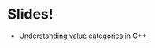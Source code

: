 # Slides!

* [Understanding value categories in C++](https://krisvanrens.github.io/slides/value-categories-talk/talk.html)
